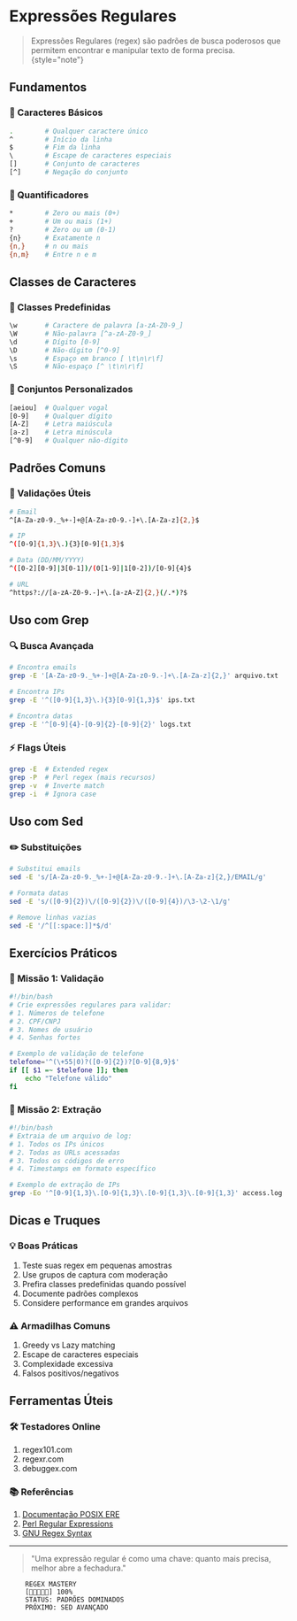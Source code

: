 # Expressões Regulares 

> Expressões Regulares (regex) são padrões de busca poderosos que permitem encontrar e manipular texto de forma precisa.
> {style="note"}

## Fundamentos

### 🎨 Caracteres Básicos
```bash
.        # Qualquer caractere único
^        # Início da linha
$        # Fim da linha
\        # Escape de caracteres especiais
[]       # Conjunto de caracteres
[^]      # Negação do conjunto
```

### 🔢 Quantificadores
```bash
*        # Zero ou mais (0+)
+        # Um ou mais (1+)
?        # Zero ou um (0-1)
{n}      # Exatamente n
{n,}     # n ou mais
{n,m}    # Entre n e m
```

## Classes de Caracteres

### 📝 Classes Predefinidas
```bash
\w       # Caractere de palavra [a-zA-Z0-9_]
\W       # Não-palavra [^a-zA-Z0-9_]
\d       # Dígito [0-9]
\D       # Não-dígito [^0-9]
\s       # Espaço em branco [ \t\n\r\f]
\S       # Não-espaço [^ \t\n\r\f]
```

### 🎯 Conjuntos Personalizados
```bash
[aeiou]  # Qualquer vogal
[0-9]    # Qualquer dígito
[A-Z]    # Letra maiúscula
[a-z]    # Letra minúscula
[^0-9]   # Qualquer não-dígito
```

## Padrões Comuns

### 📧 Validações Úteis
```bash
# Email
^[A-Za-z0-9._%+-]+@[A-Za-z0-9.-]+\.[A-Za-z]{2,}$

# IP
^([0-9]{1,3}\.){3}[0-9]{1,3}$

# Data (DD/MM/YYYY)
^([0-2][0-9]|3[0-1])/(0[1-9]|1[0-2])/[0-9]{4}$

# URL
^https?://[a-zA-Z0-9.-]+\.[a-zA-Z]{2,}(/.*)?$
```

## Uso com Grep

### 🔍 Busca Avançada
```bash
# Encontra emails
grep -E '[A-Za-z0-9._%+-]+@[A-Za-z0-9.-]+\.[A-Za-z]{2,}' arquivo.txt

# Encontra IPs
grep -E '^([0-9]{1,3}\.){3}[0-9]{1,3}$' ips.txt

# Encontra datas
grep -E '^[0-9]{4}-[0-9]{2}-[0-9]{2}' logs.txt
```

### ⚡ Flags Úteis
```bash
grep -E  # Extended regex
grep -P  # Perl regex (mais recursos)
grep -v  # Inverte match
grep -i  # Ignora case
```

## Uso com Sed

### ✏️ Substituições
```bash
# Substitui emails
sed -E 's/[A-Za-z0-9._%+-]+@[A-Za-z0-9.-]+\.[A-Za-z]{2,}/EMAIL/g'

# Formata datas
sed -E 's/([0-9]{2})\/([0-9]{2})\/([0-9]{4})/\3-\2-\1/g'

# Remove linhas vazias
sed -E '/^[[:space:]]*$/d'
```

## Exercícios Práticos

### 🎯 Missão 1: Validação
```bash
#!/bin/bash
# Crie expressões regulares para validar:
# 1. Números de telefone
# 2. CPF/CNPJ
# 3. Nomes de usuário
# 4. Senhas fortes

# Exemplo de validação de telefone
telefone='^(\+55|0)?([0-9]{2})?[0-9]{8,9}$'
if [[ $1 =~ $telefone ]]; then
    echo "Telefone válido"
fi
```

### 🎯 Missão 2: Extração
```bash
#!/bin/bash
# Extraia de um arquivo de log:
# 1. Todos os IPs únicos
# 2. Todas as URLs acessadas
# 3. Todos os códigos de erro
# 4. Timestamps em formato específico

# Exemplo de extração de IPs
grep -Eo '^[0-9]{1,3}\.[0-9]{1,3}\.[0-9]{1,3}\.[0-9]{1,3}' access.log | sort -u
```

## Dicas e Truques

### 💡 Boas Práticas
1. Teste suas regex em pequenas amostras
2. Use grupos de captura com moderação
3. Prefira classes predefinidas quando possível
4. Documente padrões complexos
5. Considere performance em grandes arquivos

### ⚠️ Armadilhas Comuns
1. Greedy vs Lazy matching
2. Escape de caracteres especiais
3. Complexidade excessiva
4. Falsos positivos/negativos

## Ferramentas Úteis

### 🛠️ Testadores Online
1. regex101.com
2. regexr.com
3. debuggex.com

### 📚 Referências
1. [Documentação POSIX ERE](https://pubs.opengroup.org/onlinepubs/9699919799/basedefs/V1_chap09.html)
2. [Perl Regular Expressions](https://perldoc.perl.org/perlre)
3. [GNU Regex Syntax](https://www.gnu.org/software/grep/manual/html_node/Regular-Expressions.html)

---

> "Uma expressão regular é como uma chave: quanto mais precisa, melhor abre a fechadura."

```ascii
    REGEX MASTERY
    [🎯🎯🎯🎯🎯] 100%
    STATUS: PADRÕES DOMINADOS
    PRÓXIMO: SED AVANÇADO
```